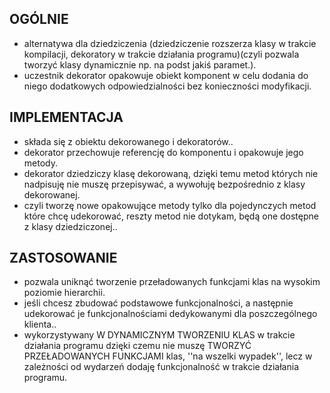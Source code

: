 
## OGÓLNIE
- alternatywa dla dziedziczenia (dziedziczenie rozszerza klasy w trakcie kompilacji, dekoratory w trakcie działania programu)(czyli pozwala tworzyć klasy dynamicznie np. na podst jakiś paramet.).
- uczestnik dekorator opakowuje obiekt komponent w celu dodania do niego dodatkowych odpowiedzialności bez konieczności modyfikacji.
## IMPLEMENTACJA
- składa się z obiektu dekorowanego i dekoratorów..
- dekorator przechowuje referencję do komponentu i opakowuje jego metody.
- dekorator dziedziczy klasę dekorowaną, dzięki temu metod których nie nadpisuję nie muszę przepisywać, a wywołuję bezpośrednio z klasy dekorowanej.
- czyli tworzę nowe opakowujące metody tylko dla pojedynczych metod które chcę udekorować, reszty metod nie dotykam, będą one dostępne z klasy dziedziczonej..
## ZASTOSOWANIE
- pozwala uniknąć tworzenie przeładowanych funkcjami klas na wysokim poziomie hierarchii.
- jeśli chcesz zbudować podstawowe funkcjonalności, a następnie udekorować je funkcjonalnościami dedykowanymi dla poszczególnego klienta..
- wykorzystywany W DYNAMICZNYM TWORZENIU KLAS w trakcie działania programu dzięki czemu nie muszę TWORZYĆ PRZEŁADOWANYCH FUNKCJAMI klas, ''na wszelki wypadek'', lecz w zależności od wydarzeń dodaję funkcjonalność w trakcie działania programu.